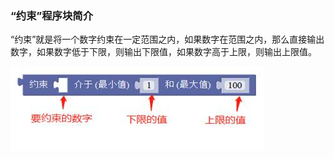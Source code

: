 ### “约束”程序块简介

“约束”就是将一个数字约束在一定范围之内，如果数字在范围之内，那么直接输出数字，如果数字低于下限，则输出下限值，如果数字高于上限，则输出上限值。

![图2.6-4](/assets/image151.jpg)



